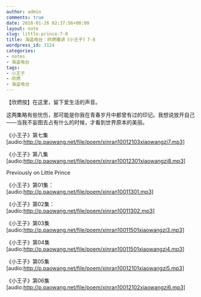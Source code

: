 ```yaml
---
author: admin
comments: true
date: 2010-01-26 02:37:56+00:00
layout: note
slug: little-prince-7-8
title: 海盗电台：欣燃播讲《小王子》7-8
wordpress_id: 3124
categories:
- notes
- 海盗电台
tags:
- 小王子
- 欣燃
- 海盗电台
---
```


【欣燃按】在这里，留下爱生活的声音。

这两集略有些忧伤，那可能是你我在青春岁月中都曾有过的印记。我想说放开自己——当我不妄图去占有什么的时候，才看到世界原本的美丽。 

《小王子》第七集 [audio:http://p.paowang.net/file/poem/xinran10012103xiaowangzi7.mp3]

《小王子》第八集 [audio:http://p.paowang.net/file/poem/xinran10012301xiaowangzi8.mp3]

Previously on Little Prince

《小王子》第01集：[audio:http://p.paowang.net/file/poem/xinran10011301.mp3]

《小王子》第02集：[audio:http://p.paowang.net/file/poem/xinran10011302.mp3]

《小王子》第03集 [audio:http://p.paowang.net/file/poem/xinran10011501xiaowangzi3.mp3]

《小王子》第04集 [audio:http://p.paowang.net/file/poem/xinran10011501xiaowangzi4.mp3]

《小王子》第05集 [audio:http://p.paowang.net/file/poem/xinran10012101xiaowangzi5.mp3]

《小王子》第06集 [audio:http://p.paowang.net/file/poem/xinran10012102xiaowangzi6.mp3]

